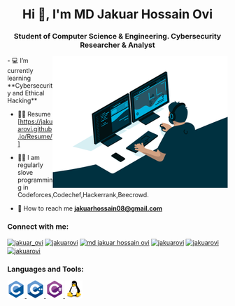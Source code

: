 <h1 align="center">Hi 👋, I'm MD Jakuar Hossain Ovi</h1>
<h3 align="center">Student of Computer Science & Engineering. Cybersecurity Researcher & Analyst</h3>


<img align="right" alt="coding" width="400" src="avento.gif">
- 💻 I’m currently learning **Cybersecurity and Ethical Hacking**

- 👨‍💻 Resume [https://jakuarovi.github.io/Resume/]

- 🧑‍💻 I am regularly slove programming in Codeforces,Codechef,Hackerrank,Beecrowd.

- 📧 How to reach me **jakuarhossain08@gmail.com**

<h3 align="left">Connect with me:</h3>
<p align="left">
<a href="https://twitter.com/jakuar_ovi" target="blank"><img align="center" src="https://raw.githubusercontent.com/rahuldkjain/github-profile-readme-generator/master/src/images/icons/Social/twitter.svg" alt="jakuar_ovi" height="30" width="40" /></a>
<a href="https://linkedin.com/in/jakuarovi" target="blank"><img align="center" src="https://raw.githubusercontent.com/rahuldkjain/github-profile-readme-generator/master/src/images/icons/Social/linked-in-alt.svg" alt="jakuarovi" height="30" width="40" /></a>
<a href="https://fb.com/md jakuar hossain ovi" target="blank"><img align="center" src="https://raw.githubusercontent.com/rahuldkjain/github-profile-readme-generator/master/src/images/icons/Social/facebook.svg" alt="md jakuar hossain ovi" height="30" width="40" /></a>
<a href="https://instagram.com/jakuarovi" target="blank"><img align="center" src="https://raw.githubusercontent.com/rahuldkjain/github-profile-readme-generator/master/src/images/icons/Social/instagram.svg" alt="jakuarovi" height="30" width="40" /></a>
<a href="https://www.hackerrank.com/jakuarovi" target="blank"><img align="center" src="https://raw.githubusercontent.com/rahuldkjain/github-profile-readme-generator/master/src/images/icons/Social/hackerrank.svg" alt="jakuarovi" height="30" width="40" /></a>
<a href="https://codeforces.com/profile/jakuarovi" target="blank"><img align="center" src="https://raw.githubusercontent.com/rahuldkjain/github-profile-readme-generator/master/src/images/icons/Social/codeforces.svg" alt="jakuarovi" height="30" width="40" /></a>
</p>

<h3 align="left">Languages and Tools:</h3>
<p align="left"> <a href="https://www.cprogramming.com/" target="_blank" rel="noreferrer"> <img src="https://raw.githubusercontent.com/devicons/devicon/master/icons/c/c-original.svg" alt="c" width="40" height="40"/> </a> <a href="https://www.w3schools.com/cpp/" target="_blank" rel="noreferrer"> <img src="https://raw.githubusercontent.com/devicons/devicon/master/icons/cplusplus/cplusplus-original.svg" alt="cplusplus" width="40" height="40"/> </a> <a href="https://www.w3schools.com/cs/" target="_blank" rel="noreferrer"> <img src="https://raw.githubusercontent.com/devicons/devicon/master/icons/csharp/csharp-original.svg" alt="csharp" width="40" height="40"/> </a> <a href="https://www.linux.org/" target="_blank" rel="noreferrer"> <img src="https://raw.githubusercontent.com/devicons/devicon/master/icons/linux/linux-original.svg" alt="linux" width="40" height="40"/> </a> </p>

